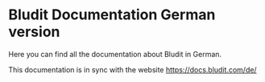 # Bludit Documentation German version
Here you can find all the documentation about Bludit in German.

This documentation is in sync with the website https://docs.bludit.com/de/

